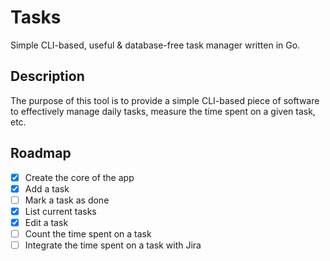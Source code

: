 # Tasks

Simple CLI-based, useful & database-free task manager written in Go.

## Description

The purpose of this tool is to provide a simple CLI-based piece of software to
effectively manage daily tasks, measure the time spent on a given task, etc.

## Roadmap

- [x] Create the core of the app
- [x] Add a task
- [ ] Mark a task as done
- [x] List current tasks
- [x] Edit a task
- [ ] Count the time spent on a task
- [ ] Integrate the time spent on a task with Jira
